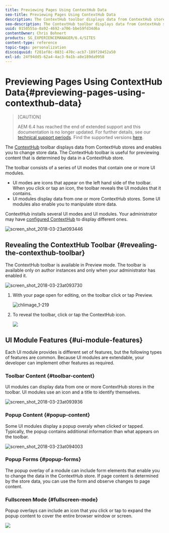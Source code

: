 ```yaml
---
title: Previewing Pages Using ContextHub Data
seo-title: Previewing Pages Using ContextHub Data
description: The ContextHub toolbar displays data from ContextHub stores and enables you to change store data and  is useful for previewing content
seo-description: The ContextHub toolbar displays data from ContextHub stores and enables you to change store data and  is useful for previewing content
uuid: 0150555a-0a92-4692-a706-bbe59fd34d6a
contentOwner: Chris Bohnert
products: SG_EXPERIENCEMANAGER/6.4/SITES
content-type: reference
topic-tags: personalization
discoiquuid: f281ef8c-0831-470c-acb7-189f20452a50
exl-id: 24f94dd5-62a4-4ac3-9a1b-a8e189da9958
---
```

# Previewing Pages Using ContextHub Data{#previewing-pages-using-contexthub-data}

>[CAUTION]
>
>AEM 6.4 has reached the end of extended support and this documentation is no longer updated. For further details, see our [technical support periods](https://helpx.adobe.com/support/programs/eol-matrix.html). Find the supported versions [here](https://experienceleague.adobe.com/docs/).

The [ContextHub](/help/sites-developing/contexthub.md) toolbar displays data from ContextHub stores and enables you to change store data. The ContextHub toolbar is useful for previewing content that is determined by data in a ContextHub store.

The toolbar consists of a series of UI modes that contain one or more UI modules.

* UI modes are icons that appear on the left hand side of the toolbar. When you click or tap an icon, the toolbar reveals the UI modules that it contains.
* UI modules display data from one or more ContextHub stores. Some UI modules also enable you to manipulate store data.

ContextHub installs several UI modes and UI modules. Your administrator may have [configured ContextHub](/help/sites-administering/contexthub-config.md) to display different ones.

![screen_shot_2018-03-23at093446](assets/screen_shot_2018-03-23at093446.png)

## Revealing the ContextHub Toolbar {#revealing-the-contexthub-toolbar}

The ContextHub toolbar is available in Preview mode. The toolbar is available only on author instances and only when your administrator has enabled it.

![screen_shot_2018-03-23at093730](assets/screen_shot_2018-03-23at093730.png)

1. With your page open for editing, on the toolbar click or tap Preview.

   ![chlimage_1-219](assets/chlimage_1-219.png)

1. To reveal the toolbar, click or tap the ContextHub icon.

   ![](do-not-localize/screen_shot_2018-03-23at093621.png)

## UI Module Features {#ui-module-features}

Each UI module provides is different set of features, but the following types of features are common. Because UI modules are extendable, your developer can implement other features as required.

### Toolbar Content {#toolbar-content}

UI modules can display data from one or more ContextHub stores in the toolbar. UI modules use an icon and a title to identify themselves.

![screen_shot_2018-03-23at093936](assets/screen_shot_2018-03-23at093936.png)

### Popup Content {#popup-content}

Some UI modules display a popup overaly when clicked or tapped. Typically, the popup contains additional information than what appears on the toolbar.

![screen_shot_2018-03-23at094003](assets/screen_shot_2018-03-23at094003.png)

### Popup Forms {#popup-forms}

The popup overlay of a module can include form elements that enable you to change the data in the ContextHub store. If page content is determined by the store data, you can use the form and observe changes to page content.

### Fullscreen Mode {#fullscreen-mode}

Popup overlays can include an icon that you click or tap to expand the popup content to cover the entire browser window or screen.

![](do-not-localize/chlimage_1-18.png)
